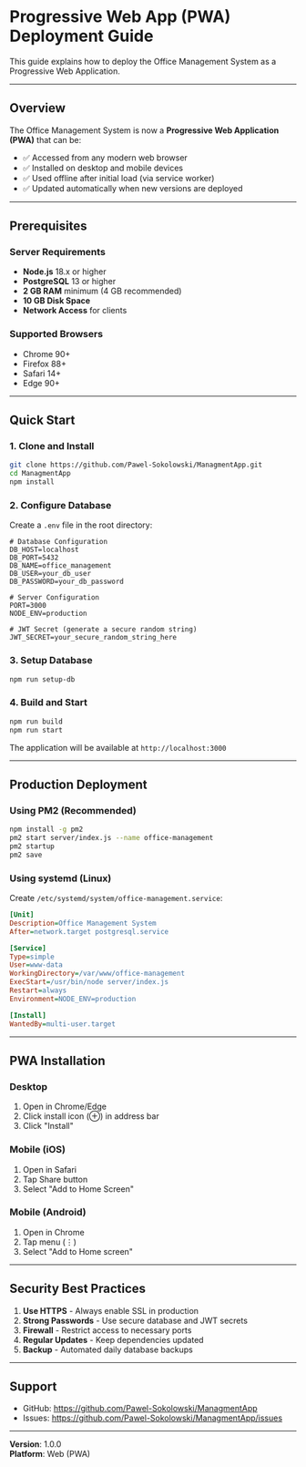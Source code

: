 # Progressive Web App (PWA) Deployment Guide

This guide explains how to deploy the Office Management System as a Progressive Web Application.

---

## Overview

The Office Management System is now a **Progressive Web Application (PWA)** that can be:

- ✅ Accessed from any modern web browser
- ✅ Installed on desktop and mobile devices
- ✅ Used offline after initial load (via service worker)
- ✅ Updated automatically when new versions are deployed

---

## Prerequisites

### Server Requirements
- **Node.js** 18.x or higher
- **PostgreSQL** 13 or higher
- **2 GB RAM** minimum (4 GB recommended)
- **10 GB Disk Space**
- **Network Access** for clients

### Supported Browsers
- Chrome 90+
- Firefox 88+
- Safari 14+
- Edge 90+

---

## Quick Start

### 1. Clone and Install

```bash
git clone https://github.com/Pawel-Sokolowski/ManagmentApp.git
cd ManagmentApp
npm install
```

### 2. Configure Database

Create a `.env` file in the root directory:

```env
# Database Configuration
DB_HOST=localhost
DB_PORT=5432
DB_NAME=office_management
DB_USER=your_db_user
DB_PASSWORD=your_db_password

# Server Configuration
PORT=3000
NODE_ENV=production

# JWT Secret (generate a secure random string)
JWT_SECRET=your_secure_random_string_here
```

### 3. Setup Database

```bash
npm run setup-db
```

### 4. Build and Start

```bash
npm run build
npm run start
```

The application will be available at `http://localhost:3000`

---

## Production Deployment

### Using PM2 (Recommended)

```bash
npm install -g pm2
pm2 start server/index.js --name office-management
pm2 startup
pm2 save
```

### Using systemd (Linux)

Create `/etc/systemd/system/office-management.service`:

```ini
[Unit]
Description=Office Management System
After=network.target postgresql.service

[Service]
Type=simple
User=www-data
WorkingDirectory=/var/www/office-management
ExecStart=/usr/bin/node server/index.js
Restart=always
Environment=NODE_ENV=production

[Install]
WantedBy=multi-user.target
```

---

## PWA Installation

### Desktop
1. Open in Chrome/Edge
2. Click install icon (⊕) in address bar
3. Click "Install"

### Mobile (iOS)
1. Open in Safari
2. Tap Share button
3. Select "Add to Home Screen"

### Mobile (Android)
1. Open in Chrome
2. Tap menu (⋮)
3. Select "Add to Home screen"

---

## Security Best Practices

1. **Use HTTPS** - Always enable SSL in production
2. **Strong Passwords** - Use secure database and JWT secrets
3. **Firewall** - Restrict access to necessary ports
4. **Regular Updates** - Keep dependencies updated
5. **Backup** - Automated daily database backups

---

## Support

- GitHub: https://github.com/Pawel-Sokolowski/ManagmentApp
- Issues: https://github.com/Pawel-Sokolowski/ManagmentApp/issues

---

**Version**: 1.0.0  
**Platform**: Web (PWA)
